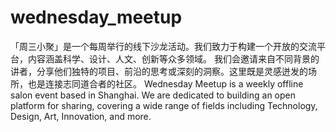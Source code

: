 # wednesday_meetup
「周三小聚」是一个每周举行的线下沙龙活动。我们致力于构建一个开放的交流平台，内容涵盖科学、设计、人文、创新等众多领域。  我们会邀请来自不同背景的讲者，分享他们独特的项目、前沿的思考或深刻的洞察。这里既是灵感迸发的场所，也是连接志同道合者的社区。 Wednesday Meetup is a weekly offline salon event based in Shanghai. We are dedicated to building an open platform for sharing, covering a wide range of fields including Technology, Design, Art, Innovation, and more.

